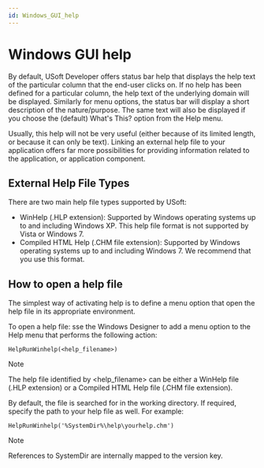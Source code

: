 ```yaml
---
id: Windows_GUI_help
---
```


# Windows GUI help

By default, USoft Developer offers status bar help that displays the help text of the particular column that the end-user clicks on. If no help has been defined for a particular column, the help text of the underlying domain will be displayed. Similarly for menu options, the status bar will display a short description of the nature/purpose. The same text will also be displayed if you choose the (default) What's This? option from the Help menu.

Usually, this help will not be very useful (either because of its limited length, or because it can only be text). Linking an external help file to your application offers far more possibilities for providing information related to the application, or application component.

## External Help File Types

There are two main help file types supported by USoft:

- WinHelp (.HLP extension): Supported by Windows operating systems up to and including Windows XP. This help file format is not supported by Vista or Windows 7.
- Compiled HTML Help (.CHM file extension): Supported by Windows operating systems up to and including Windows 7. We recommend that you use this format.

## How to open a help file

The simplest way of activating help is to define a menu option that open the help file in its appropriate environment.

To open a help file: sse the Windows Designer to add a menu option to the Help menu that performs the following action:

```
HelpRunWinhelp(<help_filename>)
```

> [!NOTE]
> The help file identified by \<help_filename> can be either a WinHelp file (.HLP extension) or a Compiled HTML Help file (.CHM file extension).

By default, the file is searched for in the working directory. If required, specify the path to your help file as well. For example:

```
HelpRunWinhelp('%SystemDir%\help\yourhelp.chm')
```

> [!NOTE]
> References to SystemDir are internally mapped to the version key.
